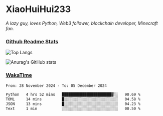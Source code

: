 # XiaoHuiHui233

*A lazy guy, loves Python, Web3 follower, blockchain developer, Minecraft fan.*

### [Github Readme Stats](https://github.com/anuraghazra/github-readme-stats)

![Top Langs](https://github-readme-stats.vercel.app/api/top-langs/?username=XiaoHuiHui233&layout=compact&theme=github_dark)

![Anurag's GitHub stats](https://github-readme-stats.vercel.app/api?username=XiaoHuiHui233&show_icons=true&theme=github_dark)

### [WakaTime](https://wakatime.com)

<!--START_SECTION:waka-->

```txt
From: 28 November 2024 - To: 05 December 2024

Python   4 hrs 52 mins   ██████████████████████▓░░   90.69 %
TOML     14 mins         █░░░░░░░░░░░░░░░░░░░░░░░░   04.58 %
JSON     13 mins         █░░░░░░░░░░░░░░░░░░░░░░░░   04.23 %
Text     1 min           ░░░░░░░░░░░░░░░░░░░░░░░░░   00.50 %
```

<!--END_SECTION:waka-->
